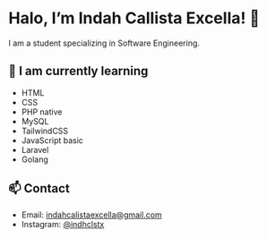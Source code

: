 # Halo, I’m Indah Callista Excella! 👋

I am a student specializing in Software Engineering. 

## 🔧 I am currently learning
- HTML
- CSS
- PHP native
- MySQL
- TailwindCSS
- JavaScript basic
- Laravel
- Golang

## 📫 Contact
- Email: [indahcalistaexcella@gmail.com](mailto:indahcalistaexcella@gmail.com)
- Instagram: [@indhclstx](https://instagram.com/indhclstx)




